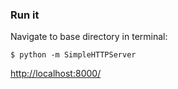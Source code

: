 ### Run it

Navigate to base directory in terminal:


    $ python -m SimpleHTTPServer


<http://localhost:8000/>

